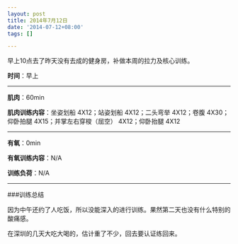 ```yaml
---
layout: post
title: 2014年7月12日
date: '2014-07-12+08:00'
tags: [] 

---
```

早上10点去了昨天没有去成的健身房，补做本周的拉力及核心训练。

**时间**：早上

---

**肌肉**：60min

**肌肉训练内容**：坐姿划船 4X12；站姿划船 4X12；二头弯举 4X12；卷腹 4X30；仰卧拍腿 4X15；并掌左右穿梭（屈空） 4X12；仰卧抬腿 4X12

---

**有氧**：0min

**有氧训练内容**：N/A

**训练负荷**：N/A

---

###训练总结

因为中午还约了人吃饭，所以没能深入的进行训练。果然第二天也没有什么特别的酸痛感。

在深圳的几天大吃大喝的，估计重了不少，回去要认证练回来。

